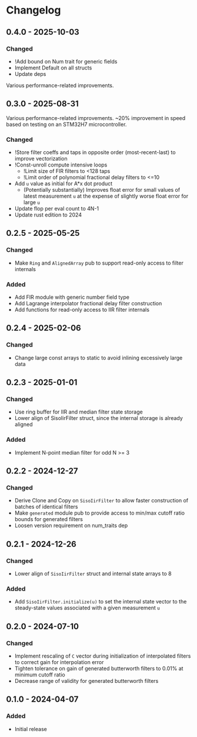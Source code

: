 # Changelog

## 0.4.0 - 2025-10-03

### Changed

* !Add bound on Num trait for generic fields
* Implement Default on all structs
* Update deps

Various performance-related improvements.
## 0.3.0 - 2025-08-31

Various performance-related improvements.
~20% improvement in speed based on testing on an STM32H7 microcontroller.

### Changed

* !Store filter coeffs and taps in opposite order (most-recent-last) to improve vectorization
* !Const-unroll compute intensive loops
    * !Limit size of FIR filters to <128 taps
    * !Limit order of polynomial fractional delay filters to <=10
* Add `u` value as initial for A*x dot product
    * (Potentially substantially) Improves float error for small values of latest measurement
      `u` at the expense of slightly worse float error for large `u`
* Update flop per eval count to 4N-1
* Update rust edition to 2024

## 0.2.5 - 2025-05-25

### Changed

* Make `Ring` and `AlignedArray` pub to support read-only access to filter internals

### Added

* Add FIR module with generic number field type
* Add Lagrange interpolator fractional delay filter construction
* Add functions for read-only access to IIR filter internals

## 0.2.4 - 2025-02-06

### Changed

* Change large const arrays to static to avoid inlining excessively large data

## 0.2.3 - 2025-01-01

### Changed

* Use ring buffer for IIR and median filter state storage
* Lower align of SisoIirFilter struct, since the internal storage is already aligned

### Added

* Implement N-point median filter for odd N >= 3

## 0.2.2 - 2024-12-27

### Changed

* Derive Clone and Copy on `SisoIirFilter` to allow faster construction of batches of identical filters
* Make `generated` module pub to provide access to min/max cutoff ratio bounds for generated filters
* Loosen version requirement on num_traits dep

## 0.2.1 - 2024-12-26

### Changed

* Lower align of `SisoIirFilter` struct and internal state arrays to 8

### Added

* Add `SisoIirFilter.initialize(u)` to set the internal state vector to the steady-state values associated with a given measurement `u`

## 0.2.0 - 2024-07-10

### Changed

* Implement rescaling of `C` vector during initialization of interpolated filters to correct gain for interpolation error
* Tighten tolerance on gain of generated butterworth filters to 0.01% at minimum cutoff ratio
* Decrease range of validity for generated butterworth filters

## 0.1.0 - 2024-04-07

### Added

* Initial release
